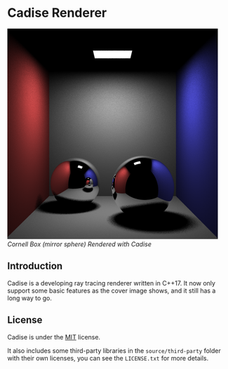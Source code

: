 # Cadise Renderer
<img src="./gallery/cornell-box/20190524.png"><br />
<i>Cornell Box (mirror sphere) Rendered with Cadise</i>

## Introduction
Cadise is a developing ray tracing renderer written in C++17. It now only support some basic features as the cover image shows, and it still has a long way to go.

## License
Cadise is under the <a href="https://opensource.org/licenses/MIT">MIT</a> license. 

It also includes some third-party libraries in the `source/third-party` folder with their own licenses, you can see the `LICENSE.txt` for more details.